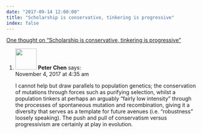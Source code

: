 ```yaml
---
date: "2017-09-14 12:00:00"
title: "Scholarship is conservative, tinkering is progressive"
index: false
---
```


[One thought on &ldquo;Scholarship is conservative, tinkering is progressive&rdquo;](/lemire/blog/2017/09-14-scholarship-is-conservative-tinkering-is-progressive)

<ol class="comment-list">
<li id="comment-290796" class="comment even thread-even depth-1">
<div class="comment-author vcard">
<img alt src="https://secure.gravatar.com/avatar/33e48dd15685c63d1c8a840f2c7d51c6?s=56&#038;d=mm&#038;r=g" srcset="https://secure.gravatar.com/avatar/33e48dd15685c63d1c8a840f2c7d51c6?s=112&#038;d=mm&#038;r=g 2x" class="avatar avatar-56 photo" height="56" width="56" decoding="async" /> <b class="fn">Peter Chen</b> <span class="says">says:</span> </div>
<div class="comment-metadata"><time datetime="2017-11-04T04:35:16+00:00">November 4, 2017 at 4:35 am</time></a> </div>
<div class="comment-content">
<p>I cannot help but draw parallels to population genetics; the conservation of mutations through forces such as purifying selection, whilst a population tinkers at perhaps an arguably &ldquo;fairly low intensity&rdquo; through the processes of spontaneous mutation and recombination, giving it a diversity that serves as a template for future avenues (i.e. &ldquo;robustness&rdquo; loosely speaking). The push and pull of conservatism versus progressivism are certainly at play in evolution.</p>
</div>
</li>
</ol>

